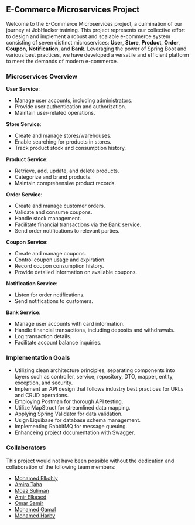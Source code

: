 
## E-Commerce Microservices Project

Welcome to the E-Commerce Microservices project, a culmination of our journey at JobHacker training. This project represents our collective effort to design and implement a robust and scalable e-commerce system consisting of seven distinct microservices: **User**, **Store**, **Product**, **Order**, **Coupon**, **Notification**, and **Bank**. Leveraging the power of Spring Boot and various best practices, we have developed a versatile and efficient platform to meet the demands of modern e-commerce.

### Microservices Overview

**User Service**:
- Manage user accounts, including administrators.
- Provide user authentication and authorization.
- Maintain user-related operations.

**Store Service**:
- Create and manage stores/warehouses.
- Enable searching for products in stores.
- Track product stock and consumption history.

**Product Service**:
- Retrieve, add, update, and delete products.
- Categorize and brand products.
- Maintain comprehensive product records.

**Order Service**:
- Create and manage customer orders.
- Validate and consume coupons.
- Handle stock management.
- Facilitate financial transactions via the Bank service.
- Send order notifications to relevant parties.

**Coupon Service**:
- Create and manage coupons.
- Control coupon usage and expiration.
- Record coupon consumption history.
- Provide detailed information on available coupons.

**Notification Service**:
- Listen for order notifications.
- Send notifications to customers.

**Bank Service**:
- Manage user accounts with card information.
- Handle financial transactions, including deposits and withdrawals.
- Log transaction details.
- Facilitate account balance inquiries.

### Implementation Goals

- Utilizing clean architecture principles, separating components into layers such as controller, service, repository, DTO, mapper, entity, exception, and security.
- Implement an API design that follows industry best practices for URLs and CRUD operations.
- Employing Postman for thorough API testing.
- Utilize MapStruct for streamlined data mapping.
- Applying Spring Validator for data validation.
- Usign Liquibase for database schema management.
- Implementing RabbitMQ for message queuing.
- Enhanceing project documentation with Swagger.

### Collaborators

This project would not have been possible without the dedication and collaboration of the following team members:

- [Mohamed Elkohly](https://github.com/Mohamed-Elkholy)
- [Amira Taha](https://github.com/amira921)
- [Moaz Suliman](https://github.com/MoaazSuliman)
- [Amir Elkased](https://github.com/amirelkased)
- [Omar Samir](https://github.com/omarsamir1999)
- [Mohamed Gamal](https://github.com/Mohamed-Harby)
- [Mohamed Harby](https://github.com/Mohamed-Harby)












